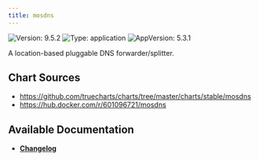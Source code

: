 ```yaml
---
title: mosdns
---
```


![Version: 9.5.2](https://img.shields.io/badge/Version-9.5.2-informational?style=flat-square) ![Type: application](https://img.shields.io/badge/Type-application-informational?style=flat-square) ![AppVersion: 5.3.1](https://img.shields.io/badge/AppVersion-5.3.1-informational?style=flat-square)

A location-based pluggable DNS forwarder/splitter.

## Chart Sources

- https://github.com/truecharts/charts/tree/master/charts/stable/mosdns
- https://hub.docker.com/r/601096721/mosdns

## Available Documentation

- [**Changelog**](./CHANGELOG.md)
